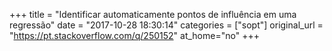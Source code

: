 +++
title = "Identificar automaticamente pontos de influência em uma regressão"
date = "2017-10-28 18:30:14"
categories = ["sopt"]
original_url = "https://pt.stackoverflow.com/q/250152"
at_home="no"
+++

